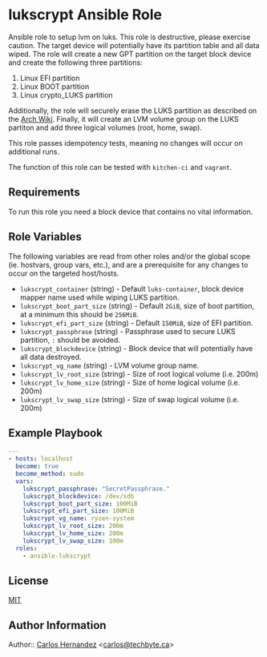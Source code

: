 lukscrypt Ansible Role
=========================================

Ansible role to setup lvm on luks. This role is destructive, please exercise
caution. The target device will potentially have its partition table and all
data wiped. The role will create a new GPT partition on the target block device
and create the following three partitions:

1. Linux EFI partition
2. Linux BOOT partition
3. Linux crypto_LUKS partition

Additionally, the role will securely erase the LUKS partition as described on
the [Arch Wiki](https://wiki.archlinux.org/index.php/Dm-crypt/Drive_preparation#Secure_erasure_of_the_hard_disk_drive).
Finally, it will create an LVM volume group on the LUKS partiton and add three
logical volumes (root, home, swap).

This role passes idempotency tests, meaning no changes will occur on
additional runs.

The function of this role can be tested with `kitchen-ci` and `vagrant`.

Requirements
------------

To run this role you need a block device that contains no vital information.

Role Variables
--------------

The following variables are read from other roles and/or the global scope (ie.
hostvars, group vars, etc.), and are a prerequisite for any changes to occur on
the targeted host/hosts.

* `lukscrypt_container` (string) - Default `luks-container`, block device mapper name used while wiping LUKS partition.
* `lukscrypt_boot_part_size` (string) - Default `2GiB`, size of boot partition, at a minimum this should be `256MiB`.
* `lukscrypt_efi_part_size` (string) - Default `150MiB`, size of EFI partition.
* `lukscrypt_passphrase` (string) - Passphrase used to secure LUKS partition, `:` should be avoided.
* `lukscrypt_blockdevice` (string) - Block device that will potentially have all data destroyed.
* `lukscrypt_vg_name` (string) - LVM volume group name.
* `lukscrypt_lv_root_size` (string) - Size of root logical volume (i.e. 200m)
* `lukscrypt_lv_home_size` (string) - Size of home logical volume (i.e. 200m)
* `lukscrypt_lv_swap_size` (string) - Size of swap logical volume (i.e. 200m)


Example Playbook
----------------

```yaml
---
- hosts: localhost
  become: true
  become_method: sudo
  vars:
    lukscrypt_passphrase: "SecretPassphrase."
    lukscrypt_blockdevice: /dev/sdb
    lukscrypt_boot_part_size: 100MiB
    lukscrypt_efi_part_size: 100MiB
    lukscrypt_vg_name: ryzen-system
    lukscrypt_lv_root_size: 200m
    lukscrypt_lv_home_size: 200m
    lukscrypt_lv_swap_size: 100m
  roles:
    - ansible-lukscrypt

```

License
-------

[MIT][license]

Author Information
------------------

Author:: [Carlos Hernandez][hurricanehrndz] <[carlos@techbyte.ca](carlos@techbyte.ca)>



[hurricanehrndz]: https://github.com/hurricanehrndz
[license]: http://opensource.org/licenses/MIT
